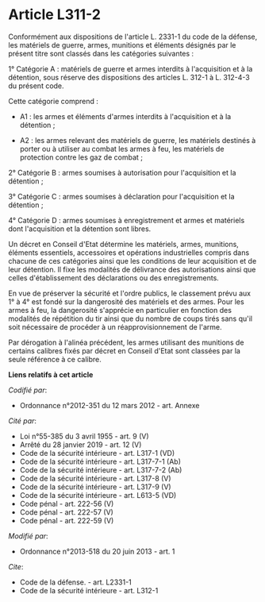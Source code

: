 # Article L311-2

Conformément aux dispositions de l'article L. 2331-1 du code de la défense, les matériels de guerre, armes, munitions et
éléments désignés par le présent titre sont classés dans les catégories suivantes : 

1° Catégorie A : matériels de guerre et armes interdits à l'acquisition et à la détention, sous réserve des dispositions des
articles L. 312-1 à L. 312-4-3 du présent code. 

Cette catégorie comprend :

- A1 : les armes et éléments d'armes interdits à l'acquisition et à la détention ;

- A2 : les armes relevant des matériels de guerre, les matériels destinés à porter ou à utiliser au combat les armes à feu,
les matériels de protection contre les gaz de combat ; 

2° Catégorie B : armes soumises à autorisation pour l'acquisition et la détention ; 

3° Catégorie C : armes soumises à déclaration pour l'acquisition et la détention ; 

4° Catégorie D : armes soumises à enregistrement et armes et matériels dont l'acquisition et la détention sont libres. 

Un décret en Conseil d'Etat détermine les matériels, armes, munitions, éléments essentiels, accessoires et opérations
industrielles compris dans chacune de ces catégories ainsi que les conditions de leur acquisition et de leur détention. Il
fixe les modalités de délivrance des autorisations ainsi que celles d'établissement des déclarations ou des enregistrements. 

En vue de préserver la sécurité et l'ordre publics, le classement prévu aux 1° à 4° est fondé sur la dangerosité des
matériels et des armes. Pour les armes à feu, la dangerosité s'apprécie en particulier en fonction des modalités de
répétition du tir ainsi que du nombre de coups tirés sans qu'il soit nécessaire de procéder à un réapprovisionnement de
l'arme. 

Par dérogation à l'alinéa précédent, les armes utilisant des munitions de certains calibres fixés par décret en Conseil
d'Etat sont classées par la seule référence à ce calibre.

**Liens relatifs à cet article**

_Codifié par_:

  - Ordonnance n°2012-351 du 12 mars 2012 - art. Annexe

_Cité par_:

  - Loi n°55-385 du 3 avril 1955 - art. 9 (V)
  - Arrêté du 28 janvier 2019 - art. 12 (V)
  - Code de la sécurité intérieure - art. L317-1 (VD)
  - Code de la sécurité intérieure - art. L317-7-1 (Ab)
  - Code de la sécurité intérieure - art. L317-7-2 (Ab)
  - Code de la sécurité intérieure - art. L317-8 (V)
  - Code de la sécurité intérieure - art. L317-9 (V)
  - Code de la sécurité intérieure - art. L613-5 (VD)
  - Code pénal - art. 222-56 (V)
  - Code pénal - art. 222-57 (V)
  - Code pénal - art. 222-59 (V)

_Modifié par_:

  - Ordonnance n°2013-518 du 20 juin 2013 - art. 1

_Cite_:

  - Code de la défense. - art. L2331-1
  - Code de la sécurité intérieure - art. L312-1
